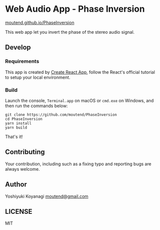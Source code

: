 Web Audio App - Phase Inversion
===============================

[moutend.github.io/PhaseInversion](https://moutend.github.io/PhaseInversion)

This web app let you invert the phase of the stereo audio signal.

## Develop

### Requirements

This app is created by [Create React App](https://reactjs.org/tutorial/tutorial.html), follow the React's official tutorial to setup your local environment.

### Build

Launch the console, `Terminal.app` on macOS or `cmd.exe` on Windows, and then run the commands below:

```console
git clone https://github.com/moutend/PhaseInversion
cd PhaseInversion
yarn install
yarn build
```

That's it!

## Contributing

Your contribution, including such as a fixing typo and reporting bugs are always welcome. 

## Author

Yoshiyuki Koyanagi <moutend@gmail.com>

## LICENSE

MIT
